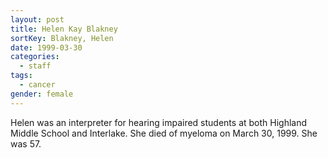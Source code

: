 ```yaml
---
layout: post
title: Helen Kay Blakney
sortKey: Blakney, Helen
date: 1999-03-30
categories:
  - staff
tags:
  - cancer
gender: female
---
```


Helen was an interpreter for hearing impaired students at both Highland Middle School and Interlake. She died of myeloma on March 30, 1999. She was 57.
